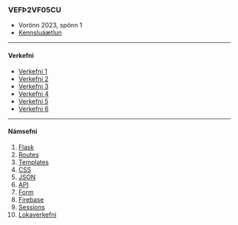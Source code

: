 ### VEFÞ2VF05CU
- Vorönn 2023, spönn 1
- [Kennsluáætlun](https://github.com/vefthroun/Namsefni/blob/main/VEFÞ2VF05CU_V23-1.pdf)

---

#### Verkefni

- [Verkefni 1](https://github.com/vefthroun/Namsefni/blob/main/Verkefni1.md)
- [Verkefni 2](https://github.com/vefthroun/Namsefni/blob/main/Verkefni2.md)
- [Verkefni 3](https://github.com/vefthroun/Namsefni/blob/main/Verkefni3.md)
- [Verkefni 4](https://github.com/vefthroun/Namsefni/blob/main/Verkefni4.md)
- [Verkefni 5](https://github.com/vefthroun/Namsefni/blob/main/Verkefni5.md)
- [Verkefni 6](https://github.com/vefthroun/Namsefni/blob/main/Verkefni6.md)

<!--
- [Verkefni 6](https://github.com/vefthroun/Namsefni/blob/main/Verkefni/Verkefni6.md)
-->
---

#### Námsefni

1. [Flask](https://github.com/vefthroun/Namsefni/blob/main/2-Flask/Readme.md#hva%C3%B0-er-flask)
1. [Routes](https://github.com/vefthroun/Namsefni/blob/main/2-Flask/Routes/readme.md#routing-k%C3%B3%C3%B0as%C3%BDnid%C3%A6mi)
1. [Templates](https://github.com/vefthroun/Namsefni/blob/main/2-Flask/Templates/README.md#jinja)
1. [CSS](https://github.com/vefthroun/Namsefni/blob/main/CSSLibraries.md)
1. [JSON](https://github.com/vefthroun/Namsefni/tree/main/3-Json#readme)
1. [API](https://github.com/vefthroun/Namsefni/blob/main/4-API/README.md#hva%C3%B0-er-api)
1. [Form](https://github.com/vefthroun/Namsefni/blob/main/WTForms/Readme.md)
1. [Firebase](https://github.com/vefthroun/Namsefni/tree/main/6-Gagnagrunnur#firebase)
1. [Sessions](https://github.com/vefthroun/Namsefni/tree/main/5-Cookies%26Sessions)
1. [Lokaverkefni](https://github.com/vefthroun/Namsefni/blob/main/7-lokaverkefni/Readme.md)


